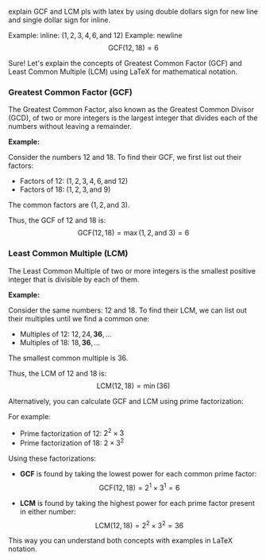 explain GCF and LCM pls with latex by using double dollars sign for new line and single dollar sign for inline.

Example: inline: $(1, 2, 3, 4, 6, \text{and } 12)$
Example: newline 
$$
\text{GCF}(12, 18) = 6
$$


Sure! Let's explain the concepts of Greatest Common Factor (GCF) and Least Common Multiple (LCM) using LaTeX for mathematical notation.

### Greatest Common Factor (GCF)

The Greatest Common Factor, also known as the Greatest Common Divisor (GCD), of two or more integers is the largest integer that divides each of the numbers without leaving a remainder.

**Example:**

Consider the numbers 12 and 18. To find their GCF, we first list out their factors:

- Factors of 12: $(1, 2, 3, 4, 6, \text{and } 12)$
- Factors of 18: $(1, 2, 3, \text{and } 9)$

The common factors are $(1, 2, \text{and } 3)$.

Thus, the GCF of 12 and 18 is:
$$
\text{GCF}(12, 18) = \max(1, 2, \text{and }3) = 6
$$

### Least Common Multiple (LCM)

The Least Common Multiple of two or more integers is the smallest positive integer that is divisible by each of them.

**Example:**

Consider the same numbers: 12 and 18. To find their LCM, we can list out their multiples until we find a common one:

- Multiples of 12: $12, 24, \mathbf{36}, ...$
- Multiples of 18: $18, \mathbf{36}, ...$

The smallest common multiple is $36$.

Thus, the LCM of 12 and 18 is:
$$
\text{LCM}(12, 18) = \min(36)
$$

Alternatively, you can calculate GCF and LCM using prime factorization:

For example:
- Prime factorization of $12$: $2^2 \times 3$
- Prime factorization of $18$: $2 \times {3^2}$

Using these factorizations:
- **GCF** is found by taking the lowest power for each common prime factor:
$$
\text{GCF}(12,18) = {2^1} \times {3^1} = {6}
$$

- **LCM** is found by taking the highest power for each prime factor present in either number:
$$
\text{LCM}(12,18) = {2^2} \times {3^2} = {36}
$$

This way you can understand both concepts with examples in LaTeX notation.